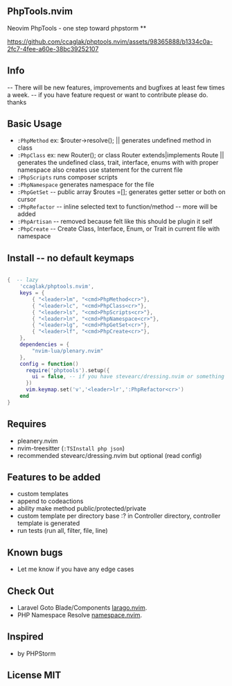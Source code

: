 ## PhpTools.nvim

Neovim PhpTools - one step toward phpstorm
\*\*

https://github.com/ccaglak/phptools.nvim/assets/98365888/b1334c0a-2fc7-4fee-a60e-38bc39252107

## Info
-- There will be new features, improvements and bugfixes at least few times a week.
-- if you have feature request or want to contribute please do. thanks

## Basic Usage
- `:PhpMethod` ex: $router->resolve(); || generates undefined method in class
- `:PhpClass` ex: new Router(); or class Router extends|implements Route || generates the undefined class, trait, interface, enums with with proper namespace also creates use statement for the current file
- `:PhpScripts` runs composer scripts
- `:PhpNamespace` generates namespace for the file
- `:PhpGetSet` -- public array $routes =[]; generates getter setter or both on cursor
- `:PhpRefactor` -- inline selected text to function/method -- more will be added
- `:PhpArtisan` -- removed because felt like this should be plugin it self
- `:PhpCreate` -- Create Class, Interface, Enum, or Trait in current file with namespace

## Install -- no default keymaps

```lua

{  -- lazy
    'ccaglak/phptools.nvim',
    keys = {
        { "<leader>lm", "<cmd>PhpMethod<cr>"},
        { "<leader>lc", "<cmd>PhpClass<cr>"},
        { "<leader>ls", "<cmd>PhpScripts<cr>"},
        { "<leader>ln", "<cmd>PhpNamespace<cr>"},
        { "<leader>lg", "<cmd>PhpGetSet<cr>"},
        { "<leader>lf", "<cmd>PhpCreate<cr>"},
    },
    dependencies = {
        "nvim-lua/plenary.nvim"
    },
    config = function()
      require('phptools').setup({
        ui = false, -- if you have stevearc/dressing.nvim or something similar keep it false or else true
      })
      vim.keymap.set('v','<leader>lr',':PhpRefactor<cr>')
    end
}

```

## Requires

- pleanery.nvim
- nvim-treesitter (`:TSInstall php json`)
- recommended stevearc/dressing.nvim but optional (read config)

## Features to be added

- custom templates
- append to codeactions
- ability make method public/protected/private
- custom template per directory base :? in Controller directory, controller template is generated
- run tests (run all, filter, file, line)

## Known bugs

- Let me know if you have any edge cases

## Check Out

- Laravel Goto Blade/Components [larago.nvim](https://github.com/ccaglak/larago.nvim).
- PHP Namespace Resolve [namespace.nvim](https://github.com/ccaglak/namespace.nvim).

## Inspired

- by PHPStorm

## License MIT
